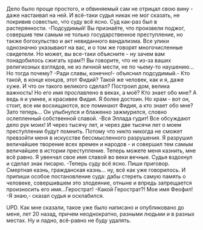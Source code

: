   Дело было проще простого, и обвиняемый сам не отрицал свою вину - даже настаивал на ней. И всё-таки судья никак не мог сказать, не покривив совестью, что суду всё ясно. Суд как-раз был в растерянности.
-Подсудимый! Вы признаёте, что произвели поджог, совершив тем самым не только государственное преступление, но также богохульство и акт невиданного вандализма. Все улики однозначно указывают на вас, и о том же говорят многочисленные свидетели. Но может, вы все-таки объясните - ну зачем вам понадобилось сжигать храм?! Вы говорите, что не из-за ваших религиозных взглядов, не из личной мести, не по чьему-то наушению... Но тогда почему?
-Ради славы, конечно!- объяснил подсудимый.- Кто такой, в конце концов, этот Фидий? Такой же человек, как и я, даже хуже. И что он такого великого сделал? Построил дом, велика важность! Но его имя прославлено в веках, а моё? Кто знает обо мне? А ведь я и умнее, и красивее Фидия. Я более достоин. Но храм - вот он, стоит, все им восхищаются, все поминают Фидия, а кто знает обо мне? Зато теперь...
Он улыбнулся и блаженно зажмурился, словно ослепленный собственной славой.
-Вся Эллада гудит! Все обсуждают дело рук моих! И через тысячу лет, и через две тысячи лет о моем преступлении будут помнить. Потому что никто никогда не сможет превзойти меня в искусстве бессмысленного разрушения. Я разрушил величайшее творение всех времен и народов - и совершил тем самым величайшее в истории преступление. Теперь можете меня казнить, мне всё равно. Я увенчал свое имя славой во веки вечные.
Судья вздохнул и сделал знак писарю.
-Теперь суду всё ясно. Пиши приговор. Смертная казнь, гражданская казнь... ну, всё как уже говорилось. И припиши особое постановление суда: дабы стереть самую память о человеке, совершившем это злодеяние, отныне и впредь запрещается произносить его имя...Герострат!
-Какой Герострат?! Мое имя Феофил!
-Я знаю,- сказал судья и осклабился.


UPD. Как мне сказали, такое уже было написано и опубликовано до меня, лет 20 назад, причем неоднократно, разными людьми и в разных местах. Ну и ладно, всё-равно не буду удалять.    
